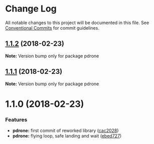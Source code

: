 # Change Log

All notable changes to this project will be documented in this file.
See [Conventional Commits](https://conventionalcommits.org) for commit guidelines.

<a name="1.1.2"></a>
## [1.1.2](https://github.com/vvo/pdrone-js-sdk/compare/pdrone@1.1.1...pdrone@1.1.2) (2018-02-23)




**Note:** Version bump only for package pdrone

<a name="1.1.1"></a>
## [1.1.1](https://github.com/vvo/pdrone-js-sdk/compare/pdrone@1.1.0...pdrone@1.1.1) (2018-02-23)




**Note:** Version bump only for package pdrone

<a name="1.1.0"></a>
# 1.1.0 (2018-02-23)


### Features

* **pdrone:** first commit of reworked library ([cac2028](https://github.com/vvo/pdrone-js-sdk/commit/cac2028))
* **pdrone:** flying loop, safe landing and wait ([ebed727](https://github.com/vvo/pdrone-js-sdk/commit/ebed727))
